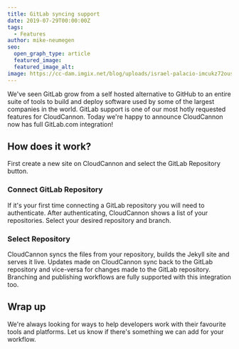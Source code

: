 ```yaml
---
title: GitLab syncing support
date: 2019-07-29T00:00:00Z
tags:
  - Features
author: mike-neumegen
seo:
  open_graph_type: article
  featured_image:
  featured_image_alt:
image: https://cc-dam.imgix.net/blog/uploads/israel-palacio-imcukz72ous-unsplash.jpg
---
```


We've seen GitLab grow from a self hosted alternative to GitHub to an entire suite of tools to build and deploy software used by some of the largest companies in the world. GitLab support is one of our most hotly requested features for CloudCannon. Today we're happy to announce CloudCannon now has full GitLab.com integration\!

## How does it work?

First create a new site on CloudCannon and select the GitLab Repository button.

### Connect GitLab Repository

If it's your first time connecting a GitLab repository you will need to authenticate. After authenticating, CloudCannon shows a list of your repositories. Select your desired repository and branch.

### Select Repository

CloudCannon syncs the files from your repository, builds the Jekyll site and serves it live. Updates made on CloudCannon sync back to the GitLab repository and vice-versa for changes made to the GitLab repository. Branching and publishing workflows are fully supported with this integration too.

## Wrap up

We're always looking for ways to help developers work with their favourite tools and platforms. Let us know if there's something we can add for your workflow.